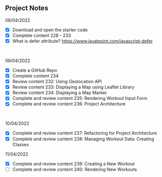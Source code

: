 ## Project Notes

08/04/2022
- [x] Download and open the starter code
- [x] Complete content 228 - 233
- [x] What is defer attribute? https://www.javatpoint.com/javascript-defer

&nbsp;

09/04/2022
- [x] Create a GitHub Repo
- [x] Complete content 234
- [x] Review content 232: Using Geolocation API
- [x] Review content 233: Displaying a Map using Leaflet Library
- [x] Review content 234: Displaying a Map Marker
- [x] Complete and review content 235: Rendering Workout Input Form
- [x] Complete and review content 236: Project Architecture

&nbsp;

10/04/2022
- [x] Complete and review content 237: Refactoring for Project Architecture
- [x] Complete and review content 238: Managing Workout Data: Creating Classes

11/04/2022
- [x] Complete and review content 239: Creating a New Workout
- [ ] Complete and review content 240: Rendering New Workouts
